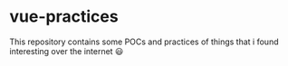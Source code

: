 # vue-practices
This repository contains some POCs and practices of things that i found interesting over the internet :smiley:
